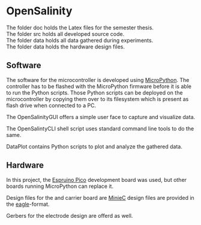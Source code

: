 # OpenSalinity

The folder doc holds the Latex files for the semester thesis.  
The folder src holds all developed source code.  
The folder data holds all data gathered during experiments.  
The folder data holds the hardware design files.  

## Software

The software for the microcontroller is developed using [MicroPython](micropython.org). The controller has to be flashed with the MicroPython firmware before it is able to run the Python scripts. Those Python scripts can be deployed on the microcontroller by copying them over to its filesystem which is present as flash drive when connected to a PC.  

The OpenSalinityGUI offers a simple user face to capture and visualize data.  

The OpenSalintyCLI shell script uses standard command line tools to do the same.  

DataPlot contains Python scripts to plot and analyze the gathered data.

## Hardware

In this project, the [Espruino Pico](espruino.com) development board was used, but other boards running MicroPython can replace it.  

Design files for the and carrier board are [MinieC](sparkyswidgets.com) design files are provided in the [eagle](cadsoft.io)-format.  

Gerbers for the electrode design are offerd as well.
